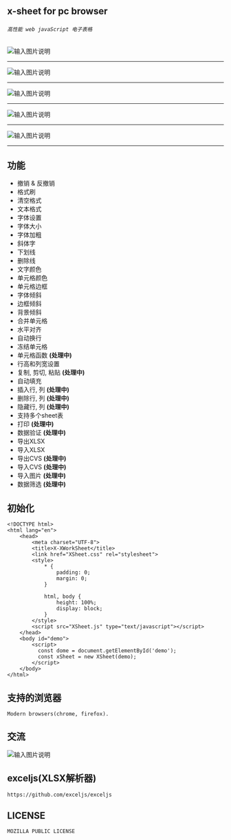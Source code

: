## **x-sheet for pc browser**

###### `高性能 web javaScript 电子表格 `

![输入图片说明](https://images.gitee.com/uploads/images/2020/0710/212501_7fdc3522_1908036.png "screencapture-file-Users-jerry-Desktop-JavaScript-x-sheet-dist-calendar-2019-html-2020-07-10-21_20_41.png")

------------

![输入图片说明](https://images.gitee.com/uploads/images/2020/0710/212512_f08f4d45_1908036.png "screencapture-file-Users-jerry-Desktop-JavaScript-x-sheet-dist-calendar-2020-html-2020-07-10-21_21_33.png")

------------

![输入图片说明](https://images.gitee.com/uploads/images/2020/0710/212523_e06dde68_1908036.png "screencapture-file-Users-jerry-Desktop-JavaScript-x-sheet-dist-projecttimetable-html-2020-07-10-21_22_08.png")

------------

![输入图片说明](https://images.gitee.com/uploads/images/2020/0710/212535_6bb89054_1908036.png "screencapture-file-Users-jerry-Desktop-JavaScript-x-sheet-dist-purchaseorder-html-2020-07-10-21_22_36.png")

------------

![输入图片说明](https://images.gitee.com/uploads/images/2020/0710/212545_4a26a186_1908036.png "screencapture-file-Users-jerry-Desktop-JavaScript-x-sheet-dist-travel-html-2020-07-10-21_23_01.png")

------------

## 功能
  - 撤销 & 反撤销
  - 格式刷
  - 清空格式
  - 文本格式
  - 字体设置
  - 字体大小
  - 字体加粗
  - 斜体字
  - 下划线
  - 删除线
  - 文字颜色
  - 单元格颜色
  - 单元格边框
  - 字体倾斜
  - 边框倾斜
  - 背景倾斜
  - 合并单元格
  - 水平对齐
  - 自动换行
  - 冻结单元格
  - 单元格函数 **(处理中)** 
  - 行高和列宽设置
  - 复制, 剪切, 粘贴 **(处理中)** 
  - 自动填充
  - 插入行, 列 **(处理中)** 
  - 删除行, 列 **(处理中)** 
  - 隐藏行, 列 **(处理中)** 
  - 支持多个sheet表
  - 打印 **(处理中)** 
  - 数据验证 **(处理中)** 
  - 导出XLSX
  - 导入XLSX
  - 导出CVS **(处理中)** 
  - 导入CVS **(处理中)** 
  - 导入图片 **(处理中)** 
  - 数据筛选 **(处理中)** 


## **初始化**
    <!DOCTYPE html>
    <html lang="en">
        <head>
            <meta charset="UTF-8">
            <title>X-XWorkSheet</title>
            <link href="XSheet.css" rel="stylesheet">
            <style>
                * {
                    padding: 0;
                    margin: 0;
                }
        
                html, body {
                    height: 100%;
                    display: block;
                }
            </style>
            <script src="XSheet.js" type="text/javascript"></script>
        </head>
        <body id="demo">
            <script>
              const dome = document.getElementById('demo');
              const xSheet = new XSheet(demo);
            </script>
        </body>
    </html>
    
## **支持的浏览器**
    Modern browsers(chrome, firefox).

## **交流**
![输入图片说明](./assets/_cgi-bin_mmwebwx-bin_webwxgetmsgimg__&MsgID=5735869489061871077&skey=@crypt_263d2072_0bf9ffd48a131828db37818811803386&mmweb_appid=wx_webfilehelper.jpg)

## **exceljs(XLSX解析器)**
    https://github.com/exceljs/exceljs

## **LICENSE**
    MOZILLA PUBLIC LICENSE
